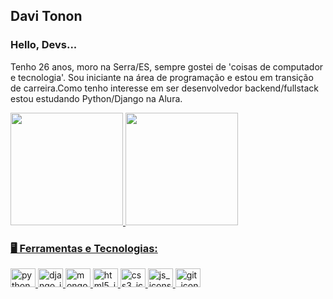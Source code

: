 ## Davi Tonon
### Hello, Devs... 

Tenho 26 anos, moro na Serra/ES, sempre gostei de 'coisas de computador e tecnologia'. Sou iniciante na área de programação e estou em transição de carreira.Como tenho interesse em ser desenvolvedor backend/fullstack estou estudando Python/Django na Alura.

<div>
   <a href="https://github.com/davibtonon">
   <img height="180em" src="https://github-readme-stats.vercel.app/api/top-langs/?username=davibtonon&layout=compact&langs_count=7&theme=synthwave"/>
   <img height="180em" src="https://github-readme-stats.vercel.app/api?username=davibtonon&show_icons=true&theme=synthwave&include_all_commits=true&count_private=true"/>
 </div>

<link rel="stylesheet" href="https://cdn.jsdelivr.net/gh/devicons/devicon@v2.14.0/devicon.min.css">
<i class="devicon-css3-plain-wordmark colored"></i>

   
 ### 🖥️ Ferramentas e Tecnologias:
<div style="display: inline">
  <img alt="python_icons" height="30" width="40" src="https://cdn.jsdelivr.net/gh/devicons/devicon/icons/python/python-original.svg" />
  <img alt="django_icons" height="30" width="40" src="https://cdn.jsdelivr.net/gh/devicons/devicon/icons/django/django-plain.svg" />
  <img alt="mongodb_icons" height="30" width="40" src="https://cdn.jsdelivr.net/gh/devicons/devicon/icons/mongodb/mongodb-original.svg" />
  <img alt="html5_icons" height="30" width="40" src="https://cdn.jsdelivr.net/gh/devicons/devicon/icons/html5/html5-original.svg" />
  <img alt="css3_icons" height="30" width="40" src="https://cdn.jsdelivr.net/gh/devicons/devicon/icons/css3/css3-original.svg" />
  <img alt="js_icons" height="30" width="40" src="https://cdn.jsdelivr.net/gh/devicons/devicon/icons/javascript/javascript-original.svg" />
  <img alt="git_icons" height="30" width="40" src="https://cdn.jsdelivr.net/gh/devicons/devicon/icons/git/git-original.svg" />
          
</div>


